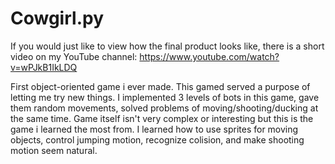 # Cowgirl.py
If you would just like to view how the final product looks like, there is a short video on my YouTube channel: https://www.youtube.com/watch?v=wPJkB1IkLDQ

First object-oriented game i ever made. This gamed served a purpose of letting me try new things. I implemented 3 levels of bots in this game, gave them random movements, solved problems of moving/shooting/ducking at the same time. Game itself isn't very complex or interesting but this is the game i learned the most from. I learned how to use sprites for moving objects, control jumping motion, recognize colision, and make shooting motion seem natural. 
